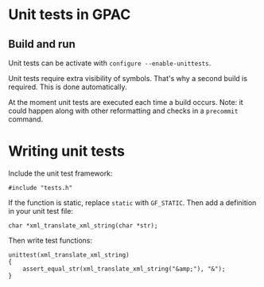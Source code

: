 # Unit tests in GPAC

## Build and run

Unit tests can be activate with ```configure --enable-unittests```.

Unit tests require extra visibility of symbols. That's why a second build is required. This is done automatically.

At the moment unit tests are executed each time a build occurs. Note: it could happen along with other reformatting and checks in a ```precommit``` command.

# Writing unit tests

Include the unit test framework:
```
#include "tests.h"
```

If the function is static, replace ```static``` with ```GF_STATIC```. Then add a definition in your unit test file:
```
char *xml_translate_xml_string(char *str);

```

Then write test functions:
```
unittest(xml_translate_xml_string)
{
    assert_equal_str(xml_translate_xml_string("&amp;"), "&");
}
```
